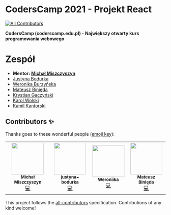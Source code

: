 # CodersCamp 2021 - Projekt React

<!-- ALL-CONTRIBUTORS-BADGE:START - Do not remove or modify this section -->

[![All Contributors](https://img.shields.io/badge/all_contributors-4-orange.svg?style=flat-square)](#contributors-)

<!-- ALL-CONTRIBUTORS-BADGE:END -->

**CodersCamp (coderscamp.edu.pl) - Największy otwarty kurs programowania webowego**

# Zespół

- **Mentor: [Michał Miszczyszyn](https://github.com/mmiszy)**
- [Justyna Bodurka](https://github.com/justyna-bodurka)
- [Weronika Burzyńska](https://github.com/Weroniika)
- [Mateusz Binięda](https://github.com/Arssin)
- [Krystian Gaczyński](https://github.com/krygacz)
- [Karol Wolski](https://github.com/karol-wolski)
- [Kamil Kantorski](https://github.com/KamiKant)

## Contributors ✨

Thanks goes to these wonderful people ([emoji key](https://allcontributors.org/docs/en/emoji-key)):

<!-- ALL-CONTRIBUTORS-LIST:START - Do not remove or modify this section -->
<!-- prettier-ignore-start -->
<!-- markdownlint-disable -->
<table>
  <tr>
    <td align="center"><a href="https://typeofweb.com/"><img src="https://avatars.githubusercontent.com/u/1338731?v=4?s=100" width="100px;" alt=""/><br /><sub><b>Michał Miszczyszyn</b></sub></a><br /><a href="https://github.com/CodersCamp2021/michal-team-projekt-2/commits?author=mmiszy" title="Code">💻</a></td>
    <td align="center"><a href="https://github.com/justyna-bodurka"><img src="https://avatars.githubusercontent.com/u/77831692?v=4?s=100" width="100px;" alt=""/><br /><sub><b>justyna-bodurka</b></sub></a><br /><a href="https://github.com/CodersCamp2021/michal-team-projekt-2/commits?author=justyna-bodurka" title="Code">💻</a></td>
    <td align="center"><a href="https://github.com/Weroniika"><img src="https://avatars.githubusercontent.com/u/40180443?v=4?s=100" width="100px;" alt=""/><br /><sub><b>Weroniika</b></sub></a><br /><a href="https://github.com/CodersCamp2021/michal-team-projekt-2/commits?author=Weroniika" title="Code">💻</a></td>
    <td align="center"><a href="https://github.com/Arssin"><img src="https://avatars.githubusercontent.com/u/93389452?v=4?s=100" width="100px;" alt=""/><br /><sub><b>Mateusz Binięda</b></sub></a><br /><a href="https://github.com/CodersCamp2021/michal-team-projekt-2/commits?author=Arssin" title="Code">💻</a></td>
  </tr>
</table>

<!-- markdownlint-restore -->
<!-- prettier-ignore-end -->

<!-- ALL-CONTRIBUTORS-LIST:END -->

This project follows the [all-contributors](https://github.com/all-contributors/all-contributors) specification. Contributions of any kind welcome!

